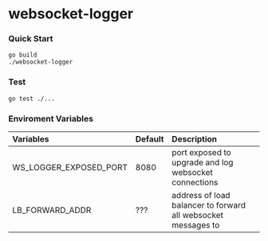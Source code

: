 # websocket-logger

### Quick Start

```
go build
./websocket-logger
```

### Test

```
go test ./...
```


### Enviroment Variables
| Variables | Default | Description |
| :--- | :--- | :--- | 
| WS_LOGGER_EXPOSED_PORT | 8080 | port exposed to upgrade and log websocket connections |
| LB_FORWARD_ADDR | ??? | address of load balancer to forward all websocket messages to |
